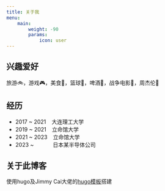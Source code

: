 ```yaml
---
title: 关于我
menu:
    main: 
        weight: -90
        params:
            icon: user
---
```


兴趣爱好
-----------------
旅游🚲，游戏🎮，美食🍙，篮球🏀，啤酒🍻，战争电影🎫，周杰伦🎵

经历
-----------------  
* 2017 ~ 2021 &ensp; 大连理工大学
* 2019 ~ 2021 &ensp; 立命馆大学
* 2021 ~ 2023 &ensp; 立命馆大学
* 2023 ~ &ensp;&ensp;&ensp;&ensp;&ensp;&ensp; 日本某半导体公司

关于此博客
-----------------
使用hugo及Jimmy Cai大佬的[hugo模板](https://github.com/CaiJimmy/hugo-theme-stack)搭建  
